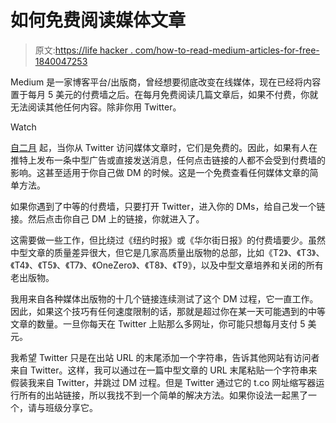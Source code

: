 # 如何免费阅读媒体文章

> 原文:[https://life hacker . com/how-to-read-medium-articles-for-free-1840047253](https://lifehacker.com/how-to-read-medium-articles-for-free-1840047253)

Medium 是一家博客平台/出版商，曾经想要彻底改变在线媒体，现在已经将内容置于每月 5 美元的付费墙之后。在每月免费阅读几篇文章后，如果不付费，你就无法阅读其他任何内容。除非你用 Twitter。

Watch

[自二月](https://twitter.com/ev/status/1100899021621583872) 起，当你从 Twitter 访问媒体文章时，它们是免费的。因此，如果有人在推特上发布一条中型广告或直接发送消息，任何点击链接的人都不会受到付费墙的影响。这甚至适用于你自己做 DM 的时候。这是一个免费查看任何媒体文章的简单方法。

如果你遇到了中等的付费墙，只要打开 Twitter，进入你的 DMs，给自己发一个链接。然后点击你自己 DM 上的链接，你就进入了。

这需要做一些工作，但比绕过《纽约时报》或《华尔街日报》的付费墙要少。虽然中型文章的质量差异很大，但它是几家高质量出版物的总部，比如《T2》、《T3》、《T4》、《T5》、《T7》、《OneZero》、《T8》、《T9》，以及中型文章培养和关闭的所有老出版物。

我用来自各种媒体出版物的十几个链接连续测试了这个 DM 过程，它一直工作。因此，如果这个技巧有任何速度限制的话，那就是超过你在某一天可能遇到的中等文章的数量。一旦你每天在 Twitter 上贴那么多网址，你可能只想每月支付 5 美元。

我希望 Twitter 只是在出站 URL 的末尾添加一个字符串，告诉其他网站有访问者来自 Twitter。这样，我可以通过在一篇中型文章的 URL 末尾粘贴一个字符串来假装我来自 Twitter，并跳过 DM 过程。但是 Twitter 通过它的 t.co 网址缩写器运行所有的出站链接，所以我找不到一个简单的解决方法。如果你设法一起黑了一个，请与班级分享它。